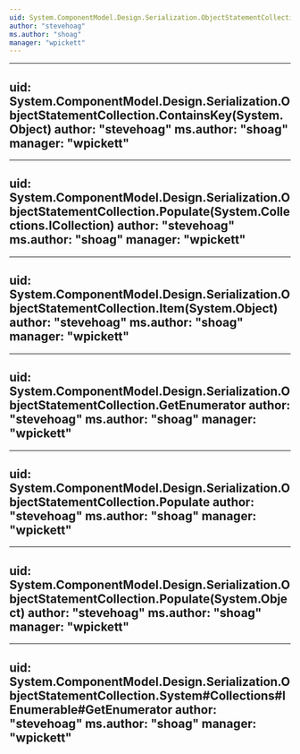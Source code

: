 ```yaml
---
uid: System.ComponentModel.Design.Serialization.ObjectStatementCollection
author: "stevehoag"
ms.author: "shoag"
manager: "wpickett"
---
```


---
uid: System.ComponentModel.Design.Serialization.ObjectStatementCollection.ContainsKey(System.Object)
author: "stevehoag"
ms.author: "shoag"
manager: "wpickett"
---

---
uid: System.ComponentModel.Design.Serialization.ObjectStatementCollection.Populate(System.Collections.ICollection)
author: "stevehoag"
ms.author: "shoag"
manager: "wpickett"
---

---
uid: System.ComponentModel.Design.Serialization.ObjectStatementCollection.Item(System.Object)
author: "stevehoag"
ms.author: "shoag"
manager: "wpickett"
---

---
uid: System.ComponentModel.Design.Serialization.ObjectStatementCollection.GetEnumerator
author: "stevehoag"
ms.author: "shoag"
manager: "wpickett"
---

---
uid: System.ComponentModel.Design.Serialization.ObjectStatementCollection.Populate
author: "stevehoag"
ms.author: "shoag"
manager: "wpickett"
---

---
uid: System.ComponentModel.Design.Serialization.ObjectStatementCollection.Populate(System.Object)
author: "stevehoag"
ms.author: "shoag"
manager: "wpickett"
---

---
uid: System.ComponentModel.Design.Serialization.ObjectStatementCollection.System#Collections#IEnumerable#GetEnumerator
author: "stevehoag"
ms.author: "shoag"
manager: "wpickett"
---

